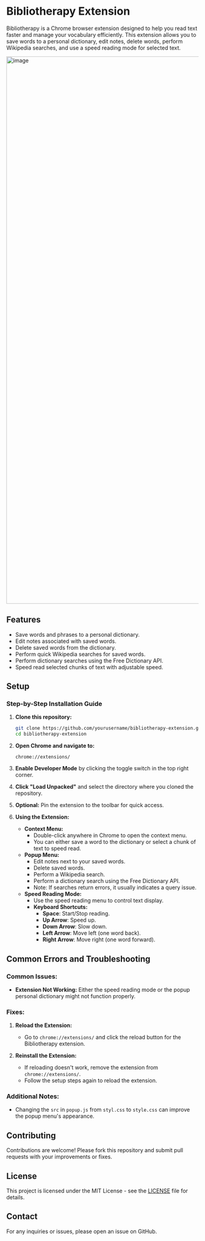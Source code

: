 # Bibliotherapy Extension

Bibliotherapy is a Chrome browser extension designed to help you read text faster and manage your vocabulary efficiently. This extension allows you to save words to a personal dictionary, edit notes, delete words, perform Wikipedia searches, and use a speed reading mode for selected text.

<img width="1429" alt="image" src="https://github.com/user-attachments/assets/7000282b-c00f-4e10-a9ad-5bfbebfacddd">


## Features
- Save words and phrases to a personal dictionary.
- Edit notes associated with saved words.
- Delete saved words from the dictionary.
- Perform quick Wikipedia searches for saved words.
- Perform dictionary searches using the Free Dictionary API.
- Speed read selected chunks of text with adjustable speed.

## Setup

### Step-by-Step Installation Guide

1. **Clone this repository:**
    ```sh
    git clone https://github.com/yourusername/bibliotherapy-extension.git
    cd bibliotherapy-extension
    ```

2. **Open Chrome and navigate to:**
    ```
    chrome://extensions/
    ```

3. **Enable Developer Mode** by clicking the toggle switch in the top right corner.

4. **Click "Load Unpacked"** and select the directory where you cloned the repository.

5. **Optional:** Pin the extension to the toolbar for quick access.

6. **Using the Extension:**
    - **Context Menu:**
        - Double-click anywhere in Chrome to open the context menu.
        - You can either save a word to the dictionary or select a chunk of text to speed read.
    - **Popup Menu:**
        - Edit notes next to your saved words.
        - Delete saved words.
        - Perform a Wikipedia search.
        - Perform a dictionary search using the Free Dictionary API.
        - Note: If searches return errors, it usually indicates a query issue.
    - **Speed Reading Mode:**
        - Use the speed reading menu to control text display.
        - **Keyboard Shortcuts:**
            - **Space**: Start/Stop reading.
            - **Up Arrow**: Speed up.
            - **Down Arrow**: Slow down.
            - **Left Arrow**: Move left (one word back).
            - **Right Arrow**: Move right (one word forward).

## Common Errors and Troubleshooting

### Common Issues:
- **Extension Not Working:** Either the speed reading mode or the popup personal dictionary might not function properly.

### Fixes:
1. **Reload the Extension:**
    - Go to `chrome://extensions/` and click the reload button for the Bibliotherapy extension.

2. **Reinstall the Extension:**
    - If reloading doesn't work, remove the extension from `chrome://extensions/`.
    - Follow the setup steps again to reload the extension.

### Additional Notes:
- Changing the `src` in `popup.js` from `styl.css` to `style.css` can improve the popup menu's appearance.

## Contributing

Contributions are welcome! Please fork this repository and submit pull requests with your improvements or fixes.

## License

This project is licensed under the MIT License - see the [LICENSE](LICENSE) file for details.

## Contact

For any inquiries or issues, please open an issue on GitHub.
